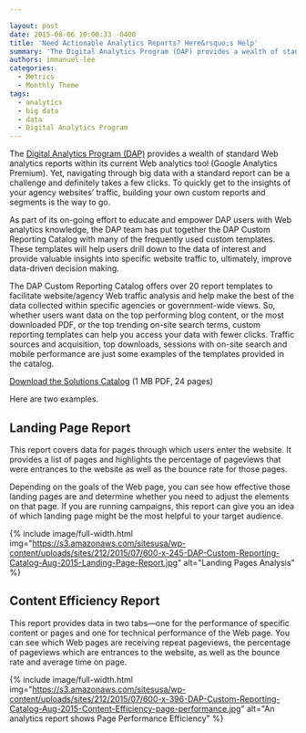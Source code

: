 ```yaml
---

layout: post
date: 2015-08-06 10:00:33 -0400
title: 'Need Actionable Analytics Reports? Here&rsquo;s Help'
summary: 'The Digital Analytics Program (DAP) provides a wealth of standard Web analytics reports within its current Web analytics tool (Google Analytics Premium). Yet, navigating through big data with a standard report can be a challenge and definitely takes a few clicks. To quickly get to the insights of your agency websites&amp;#8217; traffic, building your own'
authors: immanuel-lee
categories:
  - Metrics
  - Monthly Theme
tags:
  - analytics
  - big data
  - data
  - Digital Analytics Program
---
```


The [Digital Analytics Program (DAP)](https://www.WHATEVER/services/dap/) provides a wealth of standard Web analytics reports within its current Web analytics tool (Google Analytics Premium). Yet, navigating through big data with a standard report can be a challenge and definitely takes a few clicks. To quickly get to the insights of your agency websites&#8217; traffic, building your own custom reports and segments is the way to go.

As part of its on-going effort to educate and empower DAP users with Web analytics knowledge, the DAP team has put together the DAP Custom Reporting Catalog with many of the frequently used custom templates. These templates will help users drill down to the data of interest and provide valuable insights into specific website traffic to, ultimately, improve data-driven decision making.

The DAP Custom Reporting Catalog offers over 20 report templates to facilitate website/agency Web traffic analysis and help make the best of the data collected within specific agencies or government-wide views. So, whether users want data on the top performing blog content, or the most downloaded PDF, or the top trending on-site search terms, custom reporting templates can help you access your data with fewer clicks. Traffic sources and acquisition, top downloads, sessions with on-site search and mobile performance are just some examples of the templates provided in the catalog.

[Download the Solutions Catalog](https://s3.amazonaws.com/sitesusa/wp-content/uploads/sites/212/2015/08/DAPReportingSolutionsCatalog082015.pdf) (1 MB PDF, 24 pages)

Here are two examples.

## Landing Page Report

This report covers data for pages through which users enter the website. It provides a list of pages and highlights the percentage of pageviews that were entrances to the website as well as the bounce rate for those pages.

Depending on the goals of the Web page, you can see how effective those landing pages are and determine whether you need to adjust the elements on that page. If you are running campaigns, this report can give you an idea of which landing page might be the most helpful to your target audience.


{% include image/full-width.html img="https://s3.amazonaws.com/sitesusa/wp-content/uploads/sites/212/2015/07/600-x-245-DAP-Custom-Reporting-Catalog-Aug-2015-Landing-Page-Report.jpg" alt="Landing Pages Analysis" %}

## Content Efficiency Report

This report provides data in two tabs—one for the performance of specific content or pages and one for technical performance of the Web page. You can see which Web pages are receiving repeat pageviews, the percentage of pageviews which are entrances to the website, as well as the bounce rate and average time on page.


{% include image/full-width.html img="https://s3.amazonaws.com/sitesusa/wp-content/uploads/sites/212/2015/07/600-x-396-DAP-Custom-Reporting-Catalog-Aug-2015-Content-Efficiency-page-performance.jpg" alt="An analytics report shows Page Performance Efficiency" %}

&nbsp;